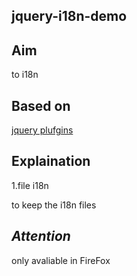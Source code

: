 ## jquery-i18n-demo

## Aim
   to i18n

## Based on
   [jquery plufgins](http://github.com/jquery-i18n-properties/jquery-i18n-properties/)
  
## Explaination
   1.file i18n
   
   to keep the i18n files

## *Attention*
   only avaliable in FireFox
